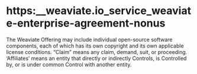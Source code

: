 # https:\_\_weaviate.io_service_weaviate-enterprise-agreement-nonus

The Weaviate Offering may include individual open-source software components, each of which has its own copyright and its own applicable license conditions. “Claim” means any claim, demand, suit, or proceeding. ‘Affiliates’ means an entity that directly or indirectly Controls, is Controlled by, or is under common Control with another entity.

